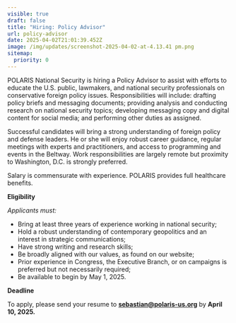 ```yaml
---
visible: true
draft: false
title: "Hiring: Policy Advisor"
url: policy-advisor
date: 2025-04-02T21:01:39.452Z
image: /img/updates/screenshot-2025-04-02-at-4.13.41 pm.png
sitemap:
  priority: 0
---
```

POLARIS National Security is hiring a Policy Advisor to assist with efforts to educate the U.S. public, lawmakers, and national security professionals on conservative foreign policy issues. Responsibilities will include: drafting policy briefs and messaging documents; providing analysis and conducting research on national security topics; developing messaging copy and digital content for social media; and performing other duties as assigned.

Successful candidates will bring a strong understanding of foreign policy and defense leaders. He or she will enjoy robust career guidance, regular meetings with experts and practitioners, and access to programming and events in the Beltway. Work responsibilities are largely remote but proximity to Washington, D.C. is strongly preferred.

Salary is commensurate with experience. POLARIS provides full healthcare benefits.

**Eligibility** 

*Applicants must:*

* ﻿﻿Bring at least three years of experience working in national security;
* ﻿﻿Hold a robust understanding of contemporary geopolitics and an interest in strategic communications;
* ﻿﻿Have strong writing and research skills; 
* Be broadly aligned with our values, as found on our website;
* Prior experience in Congress, the Executive Branch, or on campaigns is preferred but not necessarily required;
* ﻿﻿Be available to begin by May 1, 2025.

**Deadline**

To apply, please send your resume to **sebastian@polaris-us.org** by **April 10, 2025.**